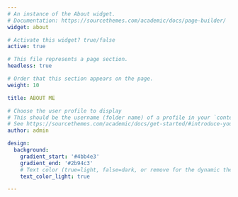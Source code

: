 ```yaml
---
# An instance of the About widget.
# Documentation: https://sourcethemes.com/academic/docs/page-builder/
widget: about

# Activate this widget? true/false
active: true

# This file represents a page section.
headless: true

# Order that this section appears on the page.
weight: 10

title: ABOUT ME

# Choose the user profile to display
# This should be the username (folder name) of a profile in your `content/authors/` folder.
# See https://sourcethemes.com/academic/docs/get-started/#introduce-yourself
author: admin

design:
  background:
    gradient_start: '#4bb4e3'
    gradient_end: '#2b94c3'
    # Text color (true=light, false=dark, or remove for the dynamic theme color).
    text_color_light: true

---
```

